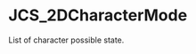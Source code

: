 <div id="content-header">
  <h1>JCS_2DCharacterMode</h1>
</div>

<p>
  List of character possible state.
</p>
